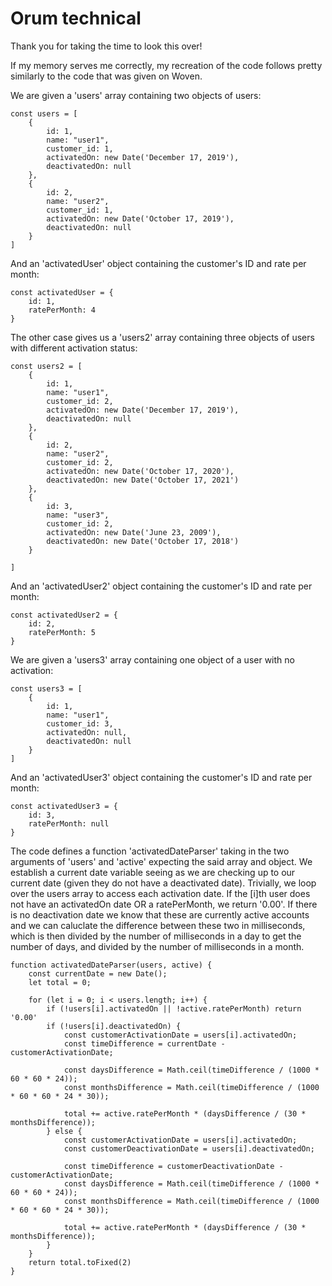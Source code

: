# Orum technical

Thank you for taking the time to look this over!

If my memory serves me correctly, my recreation of the code follows pretty similarly to the code that was given on Woven.

We are given a 'users' array containing two objects of users:

```
const users = [
    {
        id: 1,
        name: "user1",
        customer_id: 1,
        activatedOn: new Date('December 17, 2019'),
        deactivatedOn: null
    },
    {
        id: 2,
        name: "user2",
        customer_id: 1,
        activatedOn: new Date('October 17, 2019'),
        deactivatedOn: null
    }
]
```

And an 'activatedUser' object containing the customer's ID and rate per month:
 
```
const activatedUser = {
    id: 1,
    ratePerMonth: 4
}
```

The other case gives us a 'users2' array containing three objects of users with different activation status:

```
const users2 = [
    {
        id: 1,
        name: "user1",
        customer_id: 2,
        activatedOn: new Date('December 17, 2019'),
        deactivatedOn: null
    },
    {
        id: 2,
        name: "user2",
        customer_id: 2,
        activatedOn: new Date('October 17, 2020'),
        deactivatedOn: new Date('October 17, 2021')
    },
    {
        id: 3,
        name: "user3",
        customer_id: 2,
        activatedOn: new Date('June 23, 2009'),
        deactivatedOn: new Date('October 17, 2018')
    }

]
```

And an 'activatedUser2' object containing the customer's ID and rate per month:
```
const activatedUser2 = {
    id: 2,
    ratePerMonth: 5
}
```

We are given a 'users3' array containing one object of a user with no activation:
```
const users3 = [
    {
        id: 1,
        name: "user1",
        customer_id: 3,
        activatedOn: null,
        deactivatedOn: null
    }
]
```

And an 'activatedUser3' object containing the customer's ID and rate per month:
```
const activatedUser3 = {
    id: 3,
    ratePerMonth: null
}
```

The code defines a function 'activatedDateParser' taking in the two arguments of 'users' and 'active' expecting the said array and object. We establish a current date variable seeing as we are checking up to our current date (given they do not have a deactivated date). Trivially, we loop over the users array to access each activation date. If the [i]th user does not have an activatedOn date OR a ratePerMonth, we return '0.00'. If there is no deactivation date we know that these are currently active accounts and we can caluclate the difference between these two in milliseconds, which is then divided by the number of milliseconds in a day to get the number of days, and divided by the number of milliseconds in a month. 

```
function activatedDateParser(users, active) {
    const currentDate = new Date();
    let total = 0;

    for (let i = 0; i < users.length; i++) {
        if (!users[i].activatedOn || !active.ratePerMonth) return '0.00'
        if (!users[i].deactivatedOn) {
            const customerActivationDate = users[i].activatedOn;
            const timeDifference = currentDate - customerActivationDate;

            const daysDifference = Math.ceil(timeDifference / (1000 * 60 * 60 * 24));
            const monthsDifference = Math.ceil(timeDifference / (1000 * 60 * 60 * 24 * 30));

            total += active.ratePerMonth * (daysDifference / (30 * monthsDifference));
        } else {
            const customerActivationDate = users[i].activatedOn;
            const customerDeactivationDate = users[i].deactivatedOn;

            const timeDifference = customerDeactivationDate - customerActivationDate;
            const daysDifference = Math.ceil(timeDifference / (1000 * 60 * 60 * 24));
            const monthsDifference = Math.ceil(timeDifference / (1000 * 60 * 60 * 24 * 30));

            total += active.ratePerMonth * (daysDifference / (30 * monthsDifference));
        }
    }
    return total.toFixed(2)
}
```
